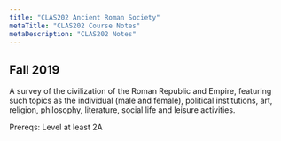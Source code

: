 ```yaml
---
title: "CLAS202 Ancient Roman Society"
metaTitle: "CLAS202 Course Notes"
metaDescription: "CLAS202 Notes"
---
```

 Fall 2019
---
A survey of the civilization of the Roman Republic and Empire, featuring such topics as the individual (male and female), political institutions, art, religion, philosophy, literature, social life and leisure activities.

Prereqs: Level at least 2A